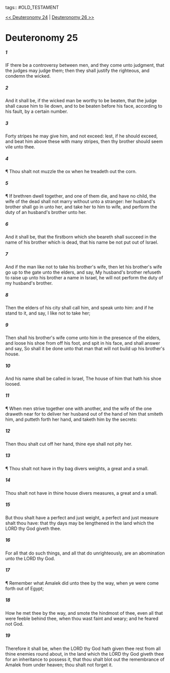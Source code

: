 tags:: #OLD_TESTAMENT

[<< Deuteronomy 24](OLD_TESTAMENT/05_Deuteronomy/Deuteronomy_24.md) | [Deuteronomy 26 >>](OLD_TESTAMENT/05_Deuteronomy/Deuteronomy_26.md)

# Deuteronomy 25

##### 1

IF there be a controversy between men, and they come unto judgment, that the judges may judge them; then they shall justify the righteous, and condemn the wicked.

##### 2

And it shall be, if the wicked man be worthy to be beaten, that the judge shall cause him to lie down, and to be beaten before his face, according to his fault, by a certain number.

##### 3

Forty stripes he may give him, and not exceed: lest, if he should exceed, and beat him above these with many stripes, then thy brother should seem vile unto thee.

##### 4

¶ Thou shalt not muzzle the ox when he treadeth out the corn.

##### 5

¶ If brethren dwell together, and one of them die, and have no child, the wife of the dead shall not marry without unto a stranger: her husband's brother shall go in unto her, and take her to him to wife, and perform the duty of an husband's brother unto her.

##### 6

And it shall be, that the firstborn which she beareth shall succeed in the name of his brother which is dead, that his name be not put out of Israel.

##### 7

And if the man like not to take his brother's wife, then let his brother's wife go up to the gate unto the elders, and say, My husband's brother refuseth to raise up unto his brother a name in Israel, he will not perform the duty of my husband's brother.

##### 8

Then the elders of his city shall call him, and speak unto him: and if he stand to it, and say, I like not to take her;

##### 9

Then shall his brother's wife come unto him in the presence of the elders, and loose his shoe from off his foot, and spit in his face, and shall answer and say, So shall it be done unto that man that will not build up his brother's house.

##### 10

And his name shall be called in Israel, The house of him that hath his shoe loosed.

##### 11

¶ When men strive together one with another, and the wife of the one draweth near for to deliver her husband out of the hand of him that smiteth him, and putteth forth her hand, and taketh him by the secrets:

##### 12

Then thou shalt cut off her hand, thine eye shall not pity her.

##### 13

¶ Thou shalt not have in thy bag divers weights, a great and a small.

##### 14

Thou shalt not have in thine house divers measures, a great and a small.

##### 15

But thou shalt have a perfect and just weight, a perfect and just measure shalt thou have: that thy days may be lengthened in the land which the LORD thy God giveth thee.

##### 16

For all that do such things, and all that do unrighteously, are an abomination unto the LORD thy God.

##### 17

¶ Remember what Amalek did unto thee by the way, when ye were come forth out of Egypt;

##### 18

How he met thee by the way, and smote the hindmost of thee, even all that were feeble behind thee, when thou wast faint and weary; and he feared not God.

##### 19

Therefore it shall be, when the LORD thy God hath given thee rest from all thine enemies round about, in the land which the LORD thy God giveth thee for an inheritance to possess it, that thou shalt blot out the remembrance of Amalek from under heaven; thou shalt not forget it.
